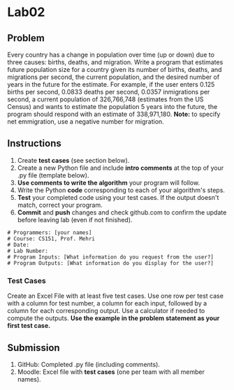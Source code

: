 # Lab02
## Problem

Every country has a change in population over time (up or down) due to three causes: births, deaths, and migration. Write a program that estimates future population size for a country given its number of births, deaths, and migrations per second, the current population, and the desired number of years in the future for the estimate. For example, if the user enters 0.125 births per second, 0.0833 deaths per second, 0.0357 inmigrations per second, a current population of 326,766,748 (estimates from the US Census) and wants to estimate the population 5 years into the future, the program should respond with an estimate of 338,971,180. **Note:** to specify net emmigration, use a negative number for migration. 

## Instructions

1. Create **test cases** (see section below). 
2.	Create a new Python file and include **intro comments** at the top of your .py file (template below).
3. **Use comments to write the algorithm** your program will follow.
4.	Write the Python **code** corresponding to each of your algorithm's steps.
5.	**Test** your completed code using your test cases. If the output doesn't match, correct your program.
6.	**Commit** and **push** changes and check github.com to confirm the update before leaving lab (even if not finished).

```
# Programmers: [your names]
# Course: CS151, Prof. Mehri 
# Date:
# Lab Number:
# Program Inputs: [What information do you request from the user?]
# Program Outputs: [What information do you display for the user?]
```

### Test Cases

Create an Excel File with at least five test cases. Use one row per test case with a column for test number, a column for each input, followed by a column for each corresponding output. Use a calculator if needed to compute the outputs. **Use the example in the problem statement as your first test case.**

## Submission

1.	GitHub: Completed .py file (including comments).
2.	Moodle: Excel file with **test cases** (one per team with all member names).

